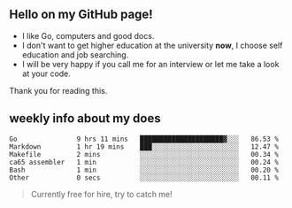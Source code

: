 ## Hello on my GitHub page!

- I like Go, computers and good docs.
- I don't want to get higher education at the university **now**, I choose self education and job searching.
- I will be very happy if you call me for an interview or let me take a look at your code.

Thank you for reading this.

## weekly info about my does
<!--START_SECTION:waka-->

```text
Go               9 hrs 11 mins   █████████████████████▓░░░   86.53 %
Markdown         1 hr 19 mins    ███░░░░░░░░░░░░░░░░░░░░░░   12.47 %
Makefile         2 mins          ░░░░░░░░░░░░░░░░░░░░░░░░░   00.34 %
ca65 assembler   1 min           ░░░░░░░░░░░░░░░░░░░░░░░░░   00.24 %
Bash             1 min           ░░░░░░░░░░░░░░░░░░░░░░░░░   00.20 %
Other            0 secs          ░░░░░░░░░░░░░░░░░░░░░░░░░   00.11 %
```

<!--END_SECTION:waka-->

> Currently free for hire, try to catch me!
